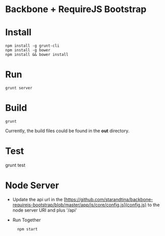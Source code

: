 # Backbone + RequireJS Bootstrap

# Install

    npm install -g grunt-cli
    npm install -g bower 
    npm install && bower install

# Run

    grunt server

# Build

    grunt

Currently, the build files could be found in the __out__ directory.

# Test

   grunt test

# Node Server

* Update the api url in the [https://github.com/starandtina/backbone-requirejs-bootstrap/blob/master/app/js/core/config.js](config.js) to the node server URI and plus '/api'

* Run Together

        npm start